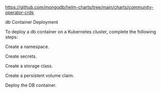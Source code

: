 https://github.com/mongodb/helm-charts/tree/main/charts/community-operator-crds


db Container Deployment

To deploy a db container on a Kubernetes cluster, complete the following steps:

Create a namespace.

Create secrets.

Create a storage class.

Create a persistent volume claim.

Deploy the DB container.